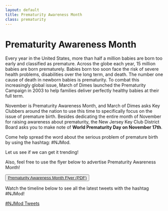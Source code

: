 ```yaml
---
layout: default
title: Prematurity Awareness Month
class: prematurity
---
```


<h1 class="title">Prematurity Awareness Month</h1>

Every year in the United States, more than half a million babies are born too early and classified as premature. Across the globe each year, 15 million babies are born prematurely. Babies born too soon face the risk of severe health problems, disabilities over the long term, and death. The number one cause of death in newborn babies is prematurity. To combat this increasingly global issue, March of Dimes launched the Prematurity Campaign in 2003 to help families deliver perfectly healthy babies at their full term.

November is Prematurity Awareness Month, and March of Dimes asks Key Clubbers around the nation to use this time to specifically focus on the issue of premature birth. Besides dedicating the entire month of November for raising awareness about prematurity, the New Jersey Key Club District Board asks you to make note of **World Prematurity Day on November 17th**.

Come help spread the word about the serious problem of premature birth by using the hashtag: #NJMod. 

Let us see if we can get it trending!

Also, feel free to use the flyer below to advertise Prematurity Awareness Month!

<button class="btn"><a href="Prematurity Awareness Month.pdf"><i class="fa fa-download"></i>Prematurity Awareness Month Flyer (PDF)</a></button>

Watch the timeline below to see all the latest tweets with the hashtag #NJMod!

<a class="twitter-timeline" href="https://twitter.com/hashtag/NJMod" data-widget-id="532136498456305665">#NJMod Tweets</a>
<script>!function(d,s,id){var js,fjs=d.getElementsByTagName(s)[0],p=/^http:/.test(d.location)?'http':'https';if(!d.getElementById(id)){js=d.createElement(s);js.id=id;js.src=p+"://platform.twitter.com/widgets.js";fjs.parentNode.insertBefore(js,fjs);}}(document,"script","twitter-wjs");</script>
